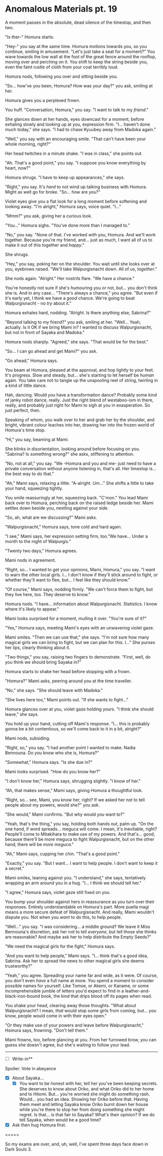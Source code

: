 # Anomalous Materials pt. 19

A moment passes in the absolute, dead silence of the timestop, and then two.

"Is ther-" Homura starts.

"Hey-" you say at the same time. Homura motions towards you, so you continue, smiling in amusement. "Let's just take a seat for a moment?" You wave towards the low wall at the foot of the great fence around the rooftop, moving over and perching on it. You shift to keep the string beside you, even the faint rustle of cloth from your coat terribly loud.

Homura nods, following you over and sitting beside you.

"So... how've you been, Homura? How was your day?" you ask, smiling at her.

Homura gives you a perplexed frown.

You huff. "Conversation, Homura," you say. "I want to talk to my *friend*."

She glances down at her hands, eyes downcast for a moment, before exhaling slowly and looking up at you, expression firm. "I... haven't done much today," she says. "I had to chase Kyuubey away from Madoka again."

"Well," you say with an encouraging smile. "That can't have been your whole morning, right?"

Her head twitches in a minute shake. "I was in class," she points out.

"Ah. That's a good point," you say. "I suppose you know everything by heart, now?"

Homura shrugs. "I have to keep up appearances," she says.

"Right," you say. It's *hard* to not wind up talking business with Homura. Might as well go for broke. "So... how are *you*?"

Violet eyes give you a flat look for a long moment before softening and looking away. "I'm alright," Homura says, voice quiet. "I..."

"Mmm?" you ask, giving her a curious look.

"You..." Homura sighs. "You've done more than I managed to."

"No," you say. "None of that. I've worked *with* you, Homura. And we'll work together. Because you're my friend, and... just as much, I want all of us to make it out of this together and *happy*."

She shrugs.

"Hey," you say, poking her on the shoulder. You wait until she looks over at you, eyebrows raised. "We'll take Walpurgisnacht down. All of us, *together*."

She nods again. "Alright." Her nostrils flare. "We have a chance."

You're honestly not sure if she's humouring you or not, but... you don't think she is. And in any case... "There's always a chance," you agree. "But even if it's early yet, I think we have a *good* chance. We're going to beat Walpurgisnacht - no *try* about it."

Homura exhales hard, nodding. "Alright. Is there anything else, Sabrina?"

"Beyond talking to my friend?" you ask, smiling at her. "Well... Yeah, actually. Is it OK if we bring Mami in? I wanted to discuss Walpurgisnacht, but not in front of Sayaka and Madoka."

Homura nods sharply. "Agreed," she says. "That would be for the best."

"So... I can go ahead and get Mami?" you ask.

"Go ahead," Homura says.

You beam at Homura, pleased at the approval, and hop lightly to your feet. It's progress. Slow and steady, but... she's starting to let herself be *human* again. You take care not to tangle up the unspooling reel of string, twirling in a kind of little dance.

Hah, dancing. Would you have a transformation dance? Probably some kind of janky robot dance, really. Just the right blend of westaboo-ism in there, really, and probably just right for Mami to sigh at you in exasperation. So just perfect, then.

Speaking of whom, you walk over to her and grab her by the shoulder, and bright, vibrant colour leaches into her, drawing her into the frozen world of Homura's time stop.

"Hi," you say, beaming at Mami.

She blinks in disorientation, looking around before focusing on you. "Sabrina? Is something wrong?" she asks, stiffening to attention.

"No, not at all," you say. "We -Homura and you and me- just need to have a private conversation without anyone listening in, that's all. Her timestop is... the best way to do that."

"Ah," Mami says, relaxing a little. "A-alright. Um..." She shifts a little to take your hand, squeezing tightly.

You smile reassuringly at her, squeezing back. "C'mon." You lead Mami back over to Homura, perching back on the raised ledge beside her. Mami settles down beside you, nestling against your side.

"So, ah, what are we discussing?" Mami asks.

"Walpurgisnacht," Homura says, tone cold and hard again.

"I see," Mami says, her expression setting firm, too."We have... Under a month to the night of Walpurgis."

"Twenty two days," Homura agrees.

Mami nods in agreement.

"Right, so... I wanted to get your opinions, Mami, Homura," you say. "I want to warn the other local girls. I... I don't know if they'll stick around to fight, or whether they'll want to flee, but... I feel like they should know."

"Of course," Mami says, nodding firmly. "We can't force them to fight, but they live here, too. They deserve to know."

Homura nods. "I have... information about Walpurgisnacht. Statistics. I know where it's likely to appear."

Mami looks surprised for a moment, mulling it over. "You're sure of it?"

"Yes," Homura says, meeting Mami's eyes with an unwavering violet gaze.

Mami smiles. "Then we can use that," she says. "I'm not sure how many magical girls we can bring to fight, but we can plan for this. I..." She purses her lips, clearly thinking about it.

"Two things," you say, raising two fingers to demonstrate. "First, well, do you think we should bring Sayaka in?"

Homura starts to shake her head before stopping with a frown.

"Homura?" Mami asks, peering around you at the time traveller.

"No," she says. "She should leave with Madoka."

"She lives here too," Mami points out. "If she wants to fight..."

Homura glances over at you, violet gaze holding yours. "I think she should leave," she says.

You hold up your hand, cutting off Mami's response. "I... this is probably gonna be a bit contentious, so we'll come back to it in a bit, alright?"

Mami nods, subsiding.

"Right, so," you say. "I had another point I wanted to make. Nadia Bennouna. Do you know who she is, Homura?"

"Somewhat," Homura says. "Is she due in?"

Mami looks surprised. "How do you know her?"

"I don't know her," Homura says, shrugging slightly. "I know of her."

"Ah, that makes sense," Mami says, giving Homura a thoughtful look.

"Right, so... see, Mami, you know her, right? If we asked her not to tell people about my powers, would she?" you ask.

"She would," Mami confirms. "But why would you want to?"

"Yeah, that's the thing," you say, holding both hands out, palm up. "On the one hand, if word spreads... meguca will come. I mean, it's inevitable, right? People'll come to Mitakihara to make use of my powers. And that's... good, because there'll be more meguca to fight Walpurgisnacht, but on the other hand, there will be *more meguca*."

"Ah," Mami says, cupping her chin. "That's a good point."

"Exactly," you say. "But I want... I want to help people. I don't want to keep it a secret."

Mami smiles, leaning against you. "I understand," she says, tentatively wrapping an arm around you in a hug. "I... I think we should tell her."

"I agree," Homura says, violet gaze still fixed on you.

You bump your shoulder against hers in reassurance as you turn over their responses. Entirely understandable on Homura's part. More puella magi means a more secure defeat of Walpurgisnacht. And really, Mami wouldn't dispute you. Not when you *want* to do this, to help people.

"Well..." you say. "I was considering... a middle ground? We leave it Miss Bennouna's discretion, ask her not to tell *everyone*, but tell those she thinks are reasonable? And maybe ask her to help distribute the Empty Seeds?"

"We need the magical girls for the fight," Homura says.

"And you want to help people," Mami says. "I... think that's a good idea, Sabrina. Ask her to spread the news to other magical girls she deems trustworthy?"

"Yeah," you agree. Spreading your name far and wide, as it were. Of course, you don't even *have* a full name at more. You spend a moment to consider possible names for yourself. Like Tomoe, or Akemi, or Kaname, or some incomprehensible jumble of letters you'd expect to find in a leather-and-black-iron-bound book, the kind that drips blood off its pages when read.

You shake your head, clearing away those thoughts. "What about Walpurgisnacht? I mean, *that* would stop some girls from coming, but... you know, people would come in with their eyes open."

"Or they make use of your powers and leave before Walpurgisnacht," Homura says, frowning. "Don't tell them."

Mami frowns, too, before glancing at you. From her furrowed brow, you can guess she doesn't agree, but she's waiting to follow your lead.

---

- [ ] Write-in**

Spoiler: Vote in abeyance

  - [x] About Sayaka...
    - [x] You want to be honest with her, tell her you've been keeping secrets. She deserves to know about Oriko, and what Oriko did to her home and to Hitomi. But... you're worried she might do something rash. Would... you had an idea. Showing her Oriko before that. Having them meet and letting Sayaka know Oriko burnt down her house while you're there to stop her from doing something she might regret. Is that... is that fair to Sayaka? What's their opinion? If we do tell Sayaka, when would be a good time?
  - [x] Ask then hug Homura first.

\=====​

So my exams are over, and, uh, well, I've spent three days face down in Dark Souls 3.
